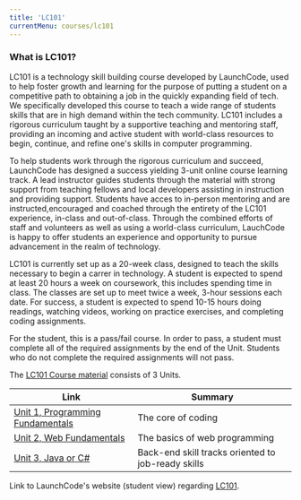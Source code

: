 ```yaml
---
title: 'LC101'
currentMenu: courses/lc101
---
```


### What is LC101?

LC101 is a technology skill building course developed by LaunchCode, used to help foster growth and learning for the purpose of putting a student on a competitive path to obtaining a job in the quickly expanding field of tech. We specifically developed this course to teach a wide range of students skills that are in high demand within the tech community. LC101 includes a rigorous curriculum taught by a supportive teaching and mentoring staff, providing an incoming and active student with world-class resources to begin, continue, and refine one's skills in computer programming. 

To help students work through the rigorous curriculum and succeed, LaunchCode has designed a success yielding 3-unit online course learning track. A lead instructor guides students through the material with strong support from teaching fellows and local developers assisting in instruction and providing support. Students have acces to in-person mentoring and are instructed,encouraged and coached through the entirety of the LC101 experience, in-class and out-of-class. Through the combined efforts of staff and volunteers as well as using a world-class curriculum, LauchCode is happy to offer students an experience and opportunity to pursue advancement in the realm of technology.

LC101 is currently set up as a 20-week class, designed to teach the skills necessary to begin a carrer in technology.  A student is expected to spend at least 20 hours a week on coursework, this includes spending time in class.  The classes are set up to meet twice a week, 3-hour sessions each date. For success, a student is expected to spend 10-15 hours doing readings, watching videos, working on practice exercises, and completing coding assignments.

For the student, this is a pass/fail course.  In order to pass, a student must complete all of the required assignments by the end of the Unit. Students who do not complete the required assignments will not pass. 

The [LC101 Course material](../course-staff-guide/instructors/units) consists of 3 Units. 

Link | Summary
|------------|-------------|
[Unit 1, Programming Fundamentals](../units/#unit-1) | The core of coding
[Unit 2, Web Fundamentals](../units/#unit-2)  | The basics of web programming
[Unit 3, Java or C#](../units/#unit-3) | Back-end skill tracks oriented to job-ready skills


Link to LaunchCode's website (student view) regarding [LC101](https://www.launchcode.org/lc101).